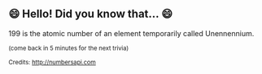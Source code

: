 ## 😄 Hello! Did you know that... 😄
199 is the atomic number of an element temporarily called Unennennium.

<sup>(come back in 5 minutes for the next trivia)</sup>


<sup>Credits: http://numbersapi.com</sup>

